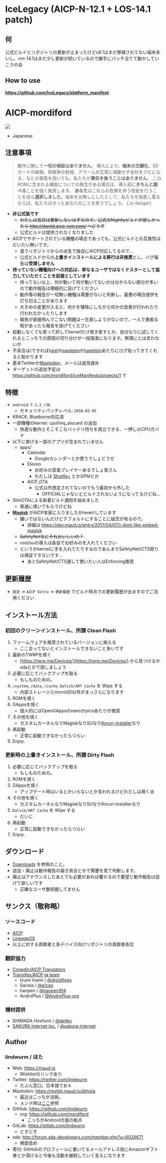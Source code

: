 <!-- TITLE: nougat -->
<!-- SUBTITLE: AICP-n-12.1 -->

# IceLegacy (AICP-N-12.1 + LOS-14.1 patch)

## 何

公式ビルドとリポジトリの更新が止まったけどo8.1はまだ移植されてない端末多いし、cm-14.1はまだ少し更新が続いているので勝手にパッチ当てて動かしていこうの会

## How to use

**https://github.com/IceLegacy/platform_manifest**

# AICP-mordiford

[![](https://lindwurm.neocities.org/img/discord_banner_mini.png)](https://bit.ly/hellolineage)

* Japanese

## 注意事項

> 動作に関して**一切の保証はありません**。
> 導入により、**端末の文鎮化**、SDカードの破損、核戦争の勃発、アラームが正常に鳴動せず会社をクビになる、などの事態を招いても、私たちが**責任を負うことはありません**。
> このROMに含まれる機能についての懸念がある場合は、導入前に**きちんと調べる**ことを強く推奨します。
> **あなた**はこれらの危険を伴う改変を行うことを自ら**選択しました**。端末を台無しにしたとして、私たちを指差し罵るならば、私たちはきっとあなたのことを笑うでしょう。
{.is-danger}

- **非公式版です**
    - ~~わたしは毎日は更新しないはずなので、公式のNightlyビルドが欲しかったら http://dwnld.aicp-rom.com/ へどうぞ~~
    - 公式ビルドは提供されなくなりました
- AICPでサポートされている機種の場合であっても、公式ビルドとの互換性はだいたい無いです。
    - 違うリポジトリからの派生で独自にAICP対応してるので…
    - 公式ビルドからの**上書きインストールによる移行は非推奨**とし、バグ報告は**受理しません**
- **持っていない機種向けへの対応は、単なるユーザではなくテスターとして協力していただくことを前提としています**
    - 持ってない以上、何が動いて何が動いてないかは分からない部分が多いので動作報告は積極的に投げてください
    - 動作等の報告が一切無い機種は需要がないと判断し、最悪の場合提供を打ち切ることがあります
    - 大きめの変更が入ると、何かを犠牲にしながら何かの改善が行われたり行われなかったりします
    - 報告が直接飛んでこない問題は一生直しようがないので、一人で愚痴る暇があったら報告を投げてください
- 起動しなくても笑って許してkernelだけ焼き直すとか、自分なりに試してくれるとこっちでの原因の切り分けが一段階楽になります。無理にとは言わないが
- 不具合は(できれば)[gist](https://gist.github.com/)か[pastebin](https://pastebin.com/)か[hastebin](https://www.hastebin.com/)あたりにログ貼ってきてくれると助かります
- 基本Twitterか[Mastodon](https://github.com/lindwurm/mastodon/wiki/Accounts)、メールは返信遅め
- ターゲットの追加予定は https://github.com/mordiford/IceManifests/projects/1 で

## 特徴

- `android-7.1.2_r36`
    - セキュリティパッチレベル: `2018-02-05`
- KRACK, Blueborne対応済
- 一部機種のkernel: cpufreq_alucard の追加
    - 快適な動作とそこそこなバッテリ持ちを両立できる、一押しのCPUガバナ
- 以下に挙げる一部のアプリが含まれていません
    - apps/
        - Calendar
            - Googleカレンダーとか使うでしょどうせ
        - Eleven
            - お好みの音楽プレイヤーあるでしょ皆さん
            - わたしは [Shuttle+](https://play.google.com/store/apps/details?id=com.simplecity.amp_pro) とかGPMとか
        - AICP_OTA
            - 公式以外想定されてないのでもう最初から外した
                - OFFICIALじゃないとビルドされないようになってるけどね…
- SlimOTAによる新着ビルド通知を始めました
    - 普通に焼いてもらうけどね
- **[Magisk](https://forum.xda-developers.com/apps/magisk/official-magisk-v7-universal-systemless-t3473445)** がAICP本家に入りましたがrevertしています
    - 嫌いではないんだけどデフォルトにすることに疑念が有るので。
        - 詳細は https://dev.maud.io/entry/2017/04/07/i-dont-like-embed-magisk
    - ~~SafetyNetなにそれおいしいの？~~
    - root/suの導入は各自でお好みのを入れてください
    - というかkernelに手を入れてたりするのであんまりSafetyNet/CTS周りは保証できないです…
        - あとSafetyNet/CTS通して使いたい人はEnforcing推奨

## 更新履歴

- `設定` → `AICP Extra` → `更新履歴` でビルド時点での更新履歴が出ますのでご活用ください

## インストール方法

### 初回のクリーンインストール、所謂 Clean Flash

1. ファームウェアを推奨されているバージョンに揃える
    - ここ合ってないとインストールできないこと多いです
2. 最新のTWRPを焼く
    - [https://twrp.me/Devices/](https://twrp.me/Devices/) から見つけるかxdaとかで探しましょう
3. 必要に応じてバックアップを取る
    - もしものための。
4. `/system`, `/data`, `/cache`, `Dalvik/ART Cache` を Wipe する
    - 内部ストレージとmicroSD以外がまっさらになります
5. ROMを焼く
6. GAppsを焼く
    - 個人的にはOpenGAppsのnanoかpicoあたりが推奨
7. その他を焼く
    - カスタムカーネルなりMagiskなりSUなり[Koruri-Installer](https://androplus.org/Entry/3501/)なり
8. 再起動
    - 正常に起動できなかったらつらい
9. Enjoy.

### 更新時の上書きインストール、所謂 Dirty Flash

1. 必要に応じてバックアップを取る
    - もしものための。
2. ROMを焼く
3. GAppsを焼く
    - アップデート時はいるとかいらないとか言われるけどわたしは焼く派
4. その他を焼く
    - カスタムカーネルなりMagiskなりSUなりKoruri-Installerなり
5. `Dalvik/ART Cache` を Wipe する
    - だいじ
6. 再起動
    - 正常に起動できなかったらつらい
7. Enjoy.

## ダウンロード

- [Downloads](/aicp/nougat/downloads) を参照のこと。
- 追加・廃止は動作報告の届き具合とかで需要を見て判断します。
- 廃止はアナウンスしたあとでも必要があれば覆せるので要望と動作報告は投げて欲しいです
    - 正確なユーザ数把握してません

## サンクス（敬称略）

### ソースコード

- [AICP](https://github.com/AICP)
- [LineageOS](https://github.com/LineageOS)
- 以上に対する貢献者と各デバイス向けリポジトリの貢献者各位

### 翻訳協力

- [Crowdin/AICP Translators](https://crowdin.com/project/aicp)
- [Transifex/AICP-ja team](https://www.transifex.com/lindwurm/aicp-ja/)
    - Izumi Inami / [@droidfivex](https://github.com/droidfivex)
    - Sarisia / [@a1ces](https://github.com/a1ces)
    - hanpen / [@hanpen914](https://github.com/hnpn914)
    - AndroPlus / [@AndroPlus-org](https://github.com/AndroPlus-org)

### 機材提供

- SHIMADA Hirofumi / [@dejiko](https://github.com/dejiko)
- [SAKURA Internet Inc.](https://www.sakura.ad.jp/) / [@sakura-internet](https://github.com/sakura-internet)

## Author

### lindwurm / ほた

- Web: https://maud.io
    - Wishlistのリンクあり
- Twitter: https://twitter.com/lindwurm
    - たぶん窓口。日本語でおｋ
- Mastodon: https://mstdn.maud.io/@hota
    - 最近はこっちが活発。
    - メンテ時は[ここ](/mastodon/accounts)参照
- GitHub: https://github.com/lindwurm
    - org: https://github.com/mordiford
        - こっちがAndroid方面の拠点
- GitLab: https://gitlab.com/lindwurm
    - ときどき
- xda: http://forum.xda-developers.com/member.php?u=6024671
    - 頻度低め
- 寄付: GitHubのプロフィールに書いてるメールアドレス宛にAmazonギフト券とか頂けると今後も活動を継続していく支えになります